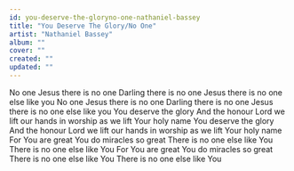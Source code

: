 ```yaml
---
id: you-deserve-the-gloryno-one-nathaniel-bassey
title: "You Deserve The Glory/No One"
artist: "Nathaniel Bassey"
album: ""
cover: ""
created: ""
updated: ""
---
```


No one
Jesus there is no one
Darling there is no one
Jesus there is no one else like you
No one
Jesus there is no one
Darling there is no one
Jesus there is no one else like you
You deserve the glory
And the honour
Lord we lift our hands in worship as we lift Your holy name
You deserve the glory
And thе honour
Lord we lift our hands in worship as we lift Your holy name
For You arе great
You do miracles so great
There is no one else like You
There is no one else like You
For You are great
You do miracles so great
There is no one else like You
There is no one else like You